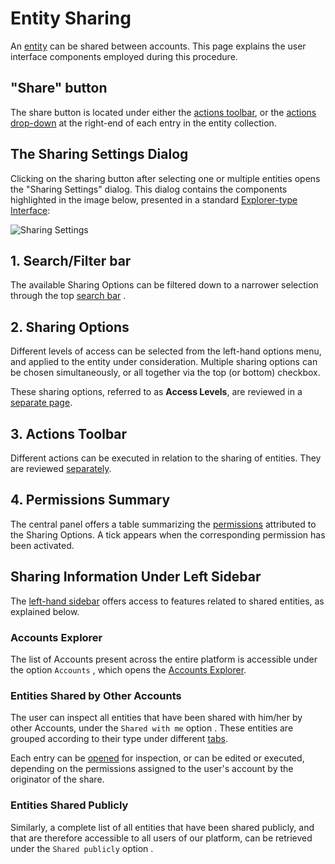# Entity Sharing

An [entity](../../entities-general/overview.md) can be shared between accounts. This page explains the user interface components employed during this procedure.

## "Share" button

The share button <i class="zmdi zmdi-accounts-add zmdi-hc-border"></i> is located under either the [actions toolbar](../../entities-general/ui/explorer.md#actions-toolbar), or the [actions drop-down](../../entities-general/ui/explorer.md#actions-dropdown) at the right-end of each entry in the entity collection. 

## The Sharing Settings Dialog

Clicking on the sharing button <i class="zmdi zmdi-accounts-add zmdi-hc-border"></i> after selecting one or multiple entities opens the "Sharing Settings" dialog. This dialog contains the components highlighted in the image below, presented in a standard [Explorer-type Interface](../../entities-general/ui/explorer.md):

![Sharing Settings](/images/sharing-settings.png "Sharing Settings")

## 1. Search/Filter bar

The available Sharing Options can be filtered down to a narrower selection through the top [search bar](../../entities-general/actions/search.md) <i class="zmdi zmdi-search zmdi-hc-border"></i>.

## 2. Sharing Options

Different levels of access can be selected from the left-hand options menu, and applied to the entity under consideration. Multiple sharing options can be chosen simultaneously, or all together via the top (or bottom) checkbox.

These sharing options, referred to as **Access Levels**, are reviewed in a [separate page](access-levels.md).

## 3. Actions Toolbar

Different actions can be executed in relation to the sharing of entities. They are reviewed [separately](actions.md).


## 4. Permissions Summary

The central panel offers a table summarizing the [permissions](../../entities-general/permissions.md) attributed to the Sharing Options. A tick appears when the corresponding permission has been activated.

 
## Sharing Information Under Left Sidebar

The [left-hand sidebar](../../ui/left-sidebar.md) offers access to features related to shared entities, as explained below.

### Accounts Explorer

The list of Accounts present across the entire platform is accessible under the option `Accounts` <i class="zmdi zmdi-globe-alt zmdi-hc-border"></i>, which opens the [Accounts Explorer](../../accounts/ui/explorer.md).

### Entities Shared by Other Accounts

The user can inspect all entities that have been shared with him/her by other Accounts, under the `Shared with me` option <i class="zmdi zmdi-share zmdi-hc-border"></i>. These entities are grouped according to their type under different [tabs](../../ui/specific/tabs-navigator.md). 

Each entry can be [opened](../../entities-general/actions/open-edit.md) for inspection, or can be edited or executed, depending on the permissions assigned to the user's account by the originator of the share.

### Entities Shared Publicly

Similarly, a complete list of all entities that have been shared publicly, and that are therefore accessible to all users of our platform, can be retrieved under the `Shared publicly` option <i class="zmdi zmdi-accounts-alt zmdi-hc-border"></i>. 
